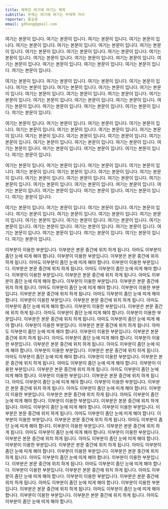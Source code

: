 ```yaml
---
title: 제목은 여기에 여기는 제목
subtitle: 부제는 여기에 여기는 부제목 자리
reporter: 홍길동
email: gdhong@gmail.com
---
```


여기는 본문이 입니다. 여기는 본문이 입니다. 여기는 본문이 입니다. 여기는 본문이 입니다. 여기는 본문이 입니다. 여기는 본문이 입니다. 여기는 본문이 입니다. 여기는 본문이 입니다. 여기는 본문이 입니다. 여기는 본문이 입니다. 여기는 본문이 입니다. 여기는 본문이 입니다. 여기는 본문이 입니다. 여기는 본문이 입니다. 여기는 본문이 입니다. 여기는 본문이 입니다. 여기는 본문이 입니다. 여기는 본문이 입니다. 여기는 본문이 입니다. 여기는 본문이 입니다.

여기는 본문이 입니다. 여기는 본문이 입니다. 여기는 본문이 입니다. 여기는 본문이 입니다. 여기는 본문이 입니다. 여기는 본문이 입니다. 여기는 본문이 입니다. 여기는 본문이 입니다. 여기는 본문이 입니다. 여기는 본문이 입니다. 여기는 본문이 입니다. 여기는 본문이 입니다. 여기는 본문이 입니다. 여기는 본문이 입니다. 여기는 본문이 입니다. 여기는 본문이 입니다. 여기는 본문이 입니다. 여기는 본문이 입니다. 여기는 본문이 입니다. 여기는 본문이 입니다.

여기는 본문이 입니다. 여기는 본문이 입니다. 여기는 본문이 입니다. 여기는 본문이 입니다. 여기는 본문이 입니다. 여기는 본문이 입니다. 여기는 본문이 입니다. 여기는 본문이 입니다. 여기는 본문이 입니다. 여기는 본문이 입니다. 여기는 본문이 입니다. 여기는 본문이 입니다. 여기는 본문이 입니다. 여기는 본문이 입니다. 여기는 본문이 입니다. 여기는 본문이 입니다. 여기는 본문이 입니다. 여기는 본문이 입니다. 여기는 본문이 입니다. 여기는 본문이 입니다.

여기는 본문이 입니다. 여기는 본문이 입니다. 여기는 본문이 입니다. 여기는 본문이 입니다. 여기는 본문이 입니다. 여기는 본문이 입니다. 여기는 본문이 입니다. 여기는 본문이 입니다. 여기는 본문이 입니다. 여기는 본문이 입니다. 여기는 본문이 입니다. 여기는 본문이 입니다. 여기는 본문이 입니다. 여기는 본문이 입니다. 여기는 본문이 입니다. 여기는 본문이 입니다. 여기는 본문이 입니다. 여기는 본문이 입니다. 여기는 본문이 입니다. 여기는 본문이 입니다.

여기는 본문이 입니다. 여기는 본문이 입니다. 여기는 본문이 입니다. 여기는 본문이 입니다. 여기는 본문이 입니다. 여기는 본문이 입니다. 여기는 본문이 입니다. 여기는 본문이 입니다. 여기는 본문이 입니다. 여기는 본문이 입니다. 여기는 본문이 입니다. 여기는 본문이 입니다. 여기는 본문이 입니다. 여기는 본문이 입니다. 여기는 본문이 입니다. 여기는 본문이 입니다. 여기는 본문이 입니다. 여기는 본문이 입니다. 여기는 본문이 입니다. 여기는 본문이 입니다.


이부분이 이용한 부분입니다. 이부분은 본문 중간에 위치 하게 됩니다. 아마도 이부분이 좀던 눈에 띠게 해야 합나다.
이부분이 이용한 부분입니다. 이부분은 본문 중간에 위치 하게 됩니다. 아마도 이부분이 좀던 눈에 띠게 해야 합나다.
이부분이 이용한 부분입니다. 이부분은 본문 중간에 위치 하게 됩니다. 아마도 이부분이 좀던 눈에 띠게 해야 합나다.
이부분이 이용한 부분입니다. 이부분은 본문 중간에 위치 하게 됩니다. 아마도 이부분이 좀던 눈에 띠게 해야 합나다.
이부분이 이용한 부분입니다. 이부분은 본문 중간에 위치 하게 됩니다. 아마도 이부분이 좀던 눈에 띠게 해야 합나다.
이부분이 이용한 부분입니다. 이부분은 본문 중간에 위치 하게 됩니다. 아마도 이부분이 좀던 눈에 띠게 해야 합나다.
이부분이 이용한 부분입니다. 이부분은 본문 중간에 위치 하게 됩니다. 아마도 이부분이 좀던 눈에 띠게 해야 합나다.
이부분이 이용한 부분입니다. 이부분은 본문 중간에 위치 하게 됩니다. 아마도 이부분이 좀던 눈에 띠게 해야 합나다.
이부분이 이용한 부분입니다. 이부분은 본문 중간에 위치 하게 됩니다. 아마도 이부분이 좀던 눈에 띠게 해야 합나다.
이부분이 이용한 부분입니다. 이부분은 본문 중간에 위치 하게 됩니다. 아마도 이부분이 좀던 눈에 띠게 해야 합나다.
이부분이 이용한 부분입니다. 이부분은 본문 중간에 위치 하게 됩니다. 아마도 이부분이 좀던 눈에 띠게 해야 합나다.
이부분이 이용한 부분입니다. 이부분은 본문 중간에 위치 하게 됩니다. 아마도 이부분이 좀던 눈에 띠게 해야 합나다.
이부분이 이용한 부분입니다. 이부분은 본문 중간에 위치 하게 됩니다. 아마도 이부분이 좀던 눈에 띠게 해야 합나다.
이부분이 이용한 부분입니다. 이부분은 본문 중간에 위치 하게 됩니다. 아마도 이부분이 좀던 눈에 띠게 해야 합나다.
이부분이 이용한 부분입니다. 이부분은 본문 중간에 위치 하게 됩니다. 아마도 이부분이 좀던 눈에 띠게 해야 합나다.
이부분이 이용한 부분입니다. 이부분은 본문 중간에 위치 하게 됩니다. 아마도 이부분이 좀던 눈에 띠게 해야 합나다.
이부분이 이용한 부분입니다. 이부분은 본문 중간에 위치 하게 됩니다. 아마도 이부분이 좀던 눈에 띠게 해야 합나다.
이부분이 이용한 부분입니다. 이부분은 본문 중간에 위치 하게 됩니다. 아마도 이부분이 좀던 눈에 띠게 해야 합나다.
이부분이 이용한 부분입니다. 이부분은 본문 중간에 위치 하게 됩니다. 아마도 이부분이 좀던 눈에 띠게 해야 합나다.
이부분이 이용한 부분입니다. 이부분은 본문 중간에 위치 하게 됩니다. 아마도 이부분이 좀던 눈에 띠게 해야 합나다.
이부분이 이용한 부분입니다. 이부분은 본문 중간에 위치 하게 됩니다. 아마도 이부분이 좀던 눈에 띠게 해야 합나다.
이부분이 이용한 부분입니다. 이부분은 본문 중간에 위치 하게 됩니다. 아마도 이부분이 좀던 눈에 띠게 해야 합나다.
이부분이 이용한 부분입니다. 이부분은 본문 중간에 위치 하게 됩니다. 아마도 이부분이 좀던 눈에 띠게 해야 합나다.
이부분이 이용한 부분입니다. 이부분은 본문 중간에 위치 하게 됩니다. 아마도 이부분이 좀던 눈에 띠게 해야 합나다.
이부분이 이용한 부분입니다. 이부분은 본문 중간에 위치 하게 됩니다. 아마도 이부분이 좀던 눈에 띠게 해야 합나다.
이부분이 이용한 부분입니다. 이부분은 본문 중간에 위치 하게 됩니다. 아마도 이부분이 좀던 눈에 띠게 해야 합나다.
이부분이 이용한 부분입니다. 이부분은 본문 중간에 위치 하게 됩니다. 아마도 이부분이 좀던 눈에 띠게 해야 합나다.
이부분이 이용한 부분입니다. 이부분은 본문 중간에 위치 하게 됩니다. 아마도 이부분이 좀던 눈에 띠게 해야 합나다.
이부분이 이용한 부분입니다. 이부분은 본문 중간에 위치 하게 됩니다. 아마도 이부분이 좀던 눈에 띠게 해야 합나다.
이부분이 이용한 부분입니다. 이부분은 본문 중간에 위치 하게 됩니다. 아마도 이부분이 좀던 눈에 띠게 해야 합나다.
